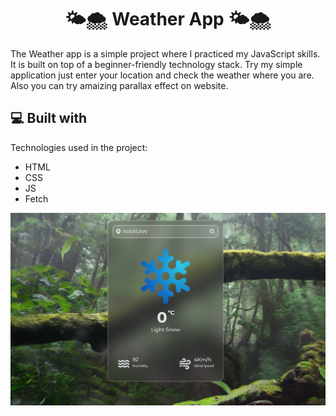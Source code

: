 <h1 align="center" id="title">🌤️🌨️ Weather App 🌤️🌨️</h1>

<p id="description">The Weather app is a simple project where I practiced my JavaScript skills. It is built on top of a beginner-friendly technology stack. Try my simple application just enter your location and check the weather where you are. Also you can try amaizing parallax effect on website. </p>

  
  
<h2>💻 Built with</h2>

Technologies used in the project:

*   HTML
*   CSS
*   JS
*   Fetch

![demo](img/demo.png)